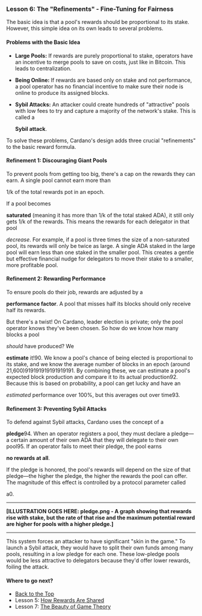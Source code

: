 ### Lesson 6: The "Refinements" \- Fine-Tuning for Fairness

The basic idea is that a pool's rewards should be proportional to its stake. However, this simple idea on its own leads to several problems.

#### **Problems with the Basic Idea**

* **Large Pools:** If rewards are purely proportional to stake, operators have an incentive to merge pools to save on costs, just like in Bitcoin. This leads to centralization.

* **Being Online:** If rewards are based only on stake and not performance, a pool operator has no financial incentive to make sure their node is online to produce its assigned blocks.

* **Sybil Attacks:** An attacker could create hundreds of "attractive" pools with low fees to try and capture a majority of the network's stake. This is called a

  **Sybil attack**.

To solve these problems, Cardano's design adds three crucial "refinements" to the basic reward formula.

#### **Refinement 1: Discouraging Giant Pools**

To prevent pools from getting too big, there's a cap on the rewards they can earn. A single pool cannot earn more than

1/k of the total rewards pot in an epoch.

If a pool becomes

**saturated** (meaning it has more than 1/k of the total staked ADA), it still only gets 1/k of the rewards. This means the rewards for each delegator in that pool

*decrease*. For example, if a pool is three times the size of a non-saturated pool, its rewards will only be twice as large. A single ADA staked in the large pool will earn less than one staked in the smaller pool. This creates a gentle but effective financial nudge for delegators to move their stake to a smaller, more profitable pool.

#### **Refinement 2: Rewarding Performance**

To ensure pools do their job, rewards are adjusted by a

**performance factor**. A pool that misses half its blocks should only receive half its rewards.

But there's a twist\! On Cardano, leader election is private; only the pool operator knows they've been chosen. So how do we know how many blocks a pool

*should* have produced? We

**estimate** it\!90. We know a pool's chance of being elected is proportional to its stake, and we know the average number of blocks in an epoch (around 21,600)919191919191919191. By combining these, we can estimate a pool's expected block production and compare it to its actual production92. Because this is based on probability, a pool can get lucky and have an

*estimated* performance over 100%, but this averages out over time93.

#### **Refinement 3: Preventing Sybil Attacks**

To defend against Sybil attacks, Cardano uses the concept of a

**pledge**94. When an operator registers a pool, they must declare a pledge—a certain amount of their own ADA that they will delegate to their own pool95. If an operator fails to meet their pledge, the pool earns

**no rewards at all**.

If the pledge is honored, the pool's rewards will depend on the size of that pledge—the higher the pledge, the higher the rewards the pool can offer. The magnitude of this effect is controlled by a protocol parameter called

a0.

---

**\[ILLUSTRATION GOES HERE: pledge.png \- A graph showing that rewards rise with stake, but the rate of that rise and the maximum potential reward are higher for pools with a higher pledge.\]**

---

This system forces an attacker to have significant "skin in the game." To launch a Sybil attack, they would have to split their own funds among many pools, resulting in a low pledge for each one. These low-pledge pools would be less attractive to delegators because they'd offer lower rewards, foiling the attack.

#### **Where to go next?**

* [Back to the Top](Incentives.md)
* Lesson 5: [How Rewards Are Shared](lesson-5.md)
* Lesson 7: [The Beauty of Game Theory](lesson-7.md)

